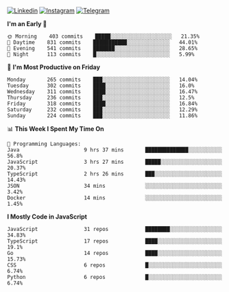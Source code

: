 [![Linkedin](https://img.shields.io/badge/-Archie-blue?style=flat-square&labelColor=gray&logo=Linkedin&logoColor=white&link=https://www.linkedin.com/in/archisdi)](https://www.linkedin.com/in/archisdi)
[![Instagram](https://img.shields.io/badge/-@archisdi-orange?style=flat-square&labelColor=gray&logo=Instagram&logoColor=white&link=https://www.instagram.com/archisdi)](https://www.instagram.com/archisdi)
[![Telegram](https://img.shields.io/badge/-aai-informational?style=flat-square&labelColor=gray&logo=telegram&logoColor=white&link=https://t.me/archisdi)](https://t.me/archisdi)

<!--START_SECTION:waka-->
**I'm an Early 🐤** 

```text
🌞 Morning    403 commits    █████░░░░░░░░░░░░░░░░░░░░   21.35% 
🌆 Daytime    831 commits    ███████████░░░░░░░░░░░░░░   44.01% 
🌃 Evening    541 commits    ███████░░░░░░░░░░░░░░░░░░   28.65% 
🌙 Night      113 commits    █░░░░░░░░░░░░░░░░░░░░░░░░   5.99%

```
📅 **I'm Most Productive on Friday** 

```text
Monday       265 commits    ███░░░░░░░░░░░░░░░░░░░░░░   14.04% 
Tuesday      302 commits    ████░░░░░░░░░░░░░░░░░░░░░   16.0% 
Wednesday    311 commits    ████░░░░░░░░░░░░░░░░░░░░░   16.47% 
Thursday     236 commits    ███░░░░░░░░░░░░░░░░░░░░░░   12.5% 
Friday       318 commits    ████░░░░░░░░░░░░░░░░░░░░░   16.84% 
Saturday     232 commits    ███░░░░░░░░░░░░░░░░░░░░░░   12.29% 
Sunday       224 commits    ███░░░░░░░░░░░░░░░░░░░░░░   11.86%

```


📊 **This Week I Spent My Time On** 

```text
💬 Programming Languages: 
Java                     9 hrs 37 mins       ██████████████░░░░░░░░░░░   56.8% 
JavaScript               3 hrs 27 mins       █████░░░░░░░░░░░░░░░░░░░░   20.37% 
TypeScript               2 hrs 26 mins       ███░░░░░░░░░░░░░░░░░░░░░░   14.43% 
JSON                     34 mins             ░░░░░░░░░░░░░░░░░░░░░░░░░   3.42% 
Docker                   14 mins             ░░░░░░░░░░░░░░░░░░░░░░░░░   1.45%

```

**I Mostly Code in JavaScript** 

```text
JavaScript               31 repos            ████████░░░░░░░░░░░░░░░░░   34.83% 
TypeScript               17 repos            ████░░░░░░░░░░░░░░░░░░░░░   19.1% 
Go                       14 repos            ████░░░░░░░░░░░░░░░░░░░░░   15.73% 
CSS                      6 repos             █░░░░░░░░░░░░░░░░░░░░░░░░   6.74% 
Python                   6 repos             █░░░░░░░░░░░░░░░░░░░░░░░░   6.74%

```



<!--END_SECTION:waka-->